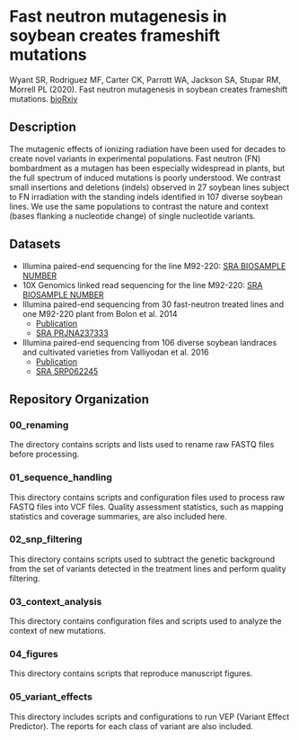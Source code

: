 # Fast neutron mutagenesis in soybean creates frameshift mutations 
Wyant SR, Rodriguez MF, Carter CK, Parrott WA, Jackson SA, Stupar RM, Morrell PL (2020). Fast neutron mutagenesis in soybean creates frameshift mutations. [bioRxiv]()

## Description
The mutagenic effects of ionizing radiation have been used for decades to create novel variants in experimental populations. Fast neutron (FN) bombardment as a mutagen has been especially widespread in plants, but the full spectrum of induced mutations is poorly understood. We contrast small insertions and deletions (indels) observed in 27 soybean lines subject to FN irradiation with the standing indels identified in 107 diverse soybean lines. We use the same populations to contrast the nature and context (bases flanking a nucleotide change) of single nucleotide variants. 

## Datasets
- Illumina paired-end sequencing for the line M92-220: [SRA BIOSAMPLE NUMBER]()
- 10X Genomics linked read sequencing for the line M92-220: [SRA BIOSAMPLE NUMBER]()
- Illumina paired-end sequencing from 30 fast-neutron treated lines and one M92-220 plant from Bolon et al. 2014
    - [Publication](https://doi.org/10.1534/genetics.114.170340) 
    - [SRA PRJNA237333](https://www.ncbi.nlm.nih.gov/bioproject/PRJNA237333)
- Illumina paired-end sequencing from 106 diverse soybean landraces and cultivated varieties from Valliyodan et al. 2016 
    - [Publication](https://doi.org/10.1038/srep23598) 
    - [SRA SRP062245](https://trace.ncbi.nlm.nih.gov/Traces/sra/?study=SRP062245)

## Repository Organization
### 00_renaming
The directory contains scripts and lists used to rename raw FASTQ files before processing.

### 01_sequence_handling
This directory contains scripts and configuration files used to process raw FASTQ files into VCF files. Quality assessment statistics, such as mapping statistics and coverage summaries, are also included here.

### 02_snp_filtering
This directory contains scripts used to subtract the genetic background from the set of variants detected in the treatment lines and perform quality filtering. 

### 03_context_analysis
This directory contains configuration files and scripts used to analyze the context of new mutations. 

### 04_figures
This directory contains scripts that reproduce manuscript figures.

### 05_variant_effects
This directory includes scripts and configurations to run VEP (Variant Effect Predictor). The reports for each class of variant are also included.
